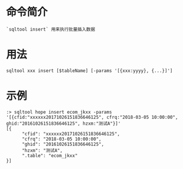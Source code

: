 # 命令简介 

    `sqltool insert` 用来执行批量插入数据

# 用法
	
	sqltool xxx insert [$tableName] [-params '[{xxx:yyyy}, {...}]']

# 示例

```
:> sqltool hope insert ecom_jkxx -params '[{cfid:"xxxxxx20171026151836646125", cfrq:"2018-03-05 10:00:00", ghid:"20161026151836646125", hzxm:"测试A"}]'
[{
      "cfid": "xxxxxx20171026151836646125",
      "cfrq": "2018-03-05 10:00:00",
      "ghid": "20161026151836646125",
      "hzxm": "测试A",
      ".table": "ecom_jkxx"
}]
```